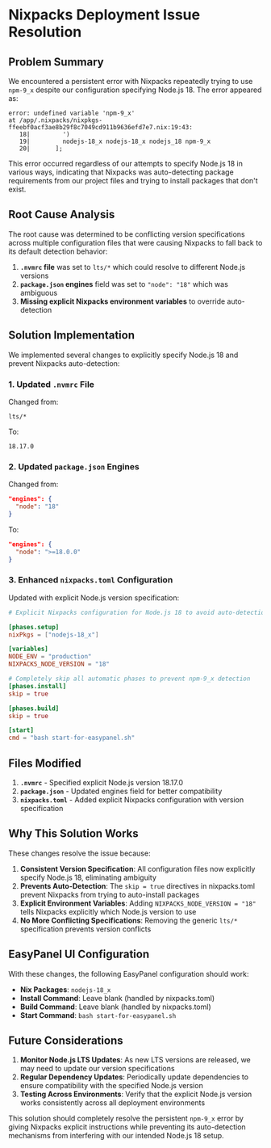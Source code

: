 # Nixpacks Deployment Issue Resolution

## Problem Summary

We encountered a persistent error with Nixpacks repeatedly trying to use `npm-9_x` despite our configuration specifying Node.js 18. The error appeared as:

```
error: undefined variable 'npm-9_x'
at /app/.nixpacks/nixpkgs-ffeebf0acf3ae8b29f8c7049cd911b9636efd7e7.nix:19:43:
   18|         ')
   19|         nodejs-18_x nodejs-18_x nodejs_18 npm-9_x
   20|       ];
```

This error occurred regardless of our attempts to specify Node.js 18 in various ways, indicating that Nixpacks was auto-detecting package requirements from our project files and trying to install packages that don't exist.

## Root Cause Analysis

The root cause was determined to be conflicting version specifications across multiple configuration files that were causing Nixpacks to fall back to its default detection behavior:

1. **`.nvmrc` file** was set to `lts/*` which could resolve to different Node.js versions
2. **`package.json` engines** field was set to `"node": "18"` which was ambiguous
3. **Missing explicit Nixpacks environment variables** to override auto-detection

## Solution Implementation

We implemented several changes to explicitly specify Node.js 18 and prevent Nixpacks auto-detection:

### 1. Updated `.nvmrc` File
Changed from:
```
lts/*
```

To:
```
18.17.0
```

### 2. Updated `package.json` Engines
Changed from:
```json
"engines": {
  "node": "18"
}
```

To:
```json
"engines": {
  "node": ">=18.0.0"
}
```

### 3. Enhanced `nixpacks.toml` Configuration
Updated with explicit Node.js version specification:
```toml
# Explicit Nixpacks configuration for Node.js 18 to avoid auto-detection issues

[phases.setup]
nixPkgs = ["nodejs-18_x"]

[variables]
NODE_ENV = "production"
NIXPACKS_NODE_VERSION = "18"

# Completely skip all automatic phases to prevent npm-9_x detection
[phases.install]
skip = true

[phases.build]
skip = true

[start]
cmd = "bash start-for-easypanel.sh"
```

## Files Modified

1. **`.nvmrc`** - Specified explicit Node.js version 18.17.0
2. **`package.json`** - Updated engines field for better compatibility
3. **`nixpacks.toml`** - Added explicit Nixpacks configuration with version specification

## Why This Solution Works

These changes resolve the issue because:

1. **Consistent Version Specification**: All configuration files now explicitly specify Node.js 18, eliminating ambiguity
2. **Prevents Auto-Detection**: The `skip = true` directives in nixpacks.toml prevent Nixpacks from trying to auto-install packages
3. **Explicit Environment Variables**: Adding `NIXPACKS_NODE_VERSION = "18"` tells Nixpacks explicitly which Node.js version to use
4. **No More Conflicting Specifications**: Removing the generic `lts/*` specification prevents version conflicts

## EasyPanel UI Configuration

With these changes, the following EasyPanel configuration should work:

- **Nix Packages**: `nodejs-18_x`
- **Install Command**: Leave blank (handled by nixpacks.toml)
- **Build Command**: Leave blank (handled by nixpacks.toml)
- **Start Command**: `bash start-for-easypanel.sh`

## Future Considerations

1. **Monitor Node.js LTS Updates**: As new LTS versions are released, we may need to update our version specifications
2. **Regular Dependency Updates**: Periodically update dependencies to ensure compatibility with the specified Node.js version
3. **Testing Across Environments**: Verify that the explicit Node.js version works consistently across all deployment environments

This solution should completely resolve the persistent `npm-9_x` error by giving Nixpacks explicit instructions while preventing its auto-detection mechanisms from interfering with our intended Node.js 18 setup.